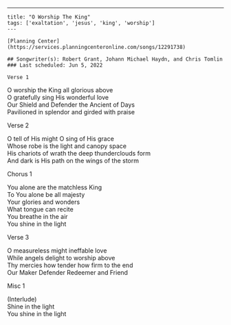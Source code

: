 ---
    title: "O Worship The King"
    tags: ['exaltation', 'jesus', 'king', 'worship']
    ---

    [Planning Center](https://services.planningcenteronline.com/songs/12291738)

    ## Songwriter(s): Robert Grant, Johann Michael Haydn, and Chris Tomlin
    ### Last scheduled: Jun 5, 2022          

    Verse 1  
  
O worship the King all glorious above  
O gratefully sing His wonderful love  
Our Shield and Defender the Ancient of Days  
Pavilioned in splendor and girded with praise  
  
Verse 2  
  
O tell of His might O sing of His grace  
Whose robe is the light and canopy space  
His chariots of wrath the deep thunderclouds form  
And dark is His path on the wings of the storm  
  
Chorus 1  
  
You alone are the matchless King  
To You alone be all majesty  
Your glories and wonders  
What tongue can recite  
You breathe in the air  
You shine in the light  
  
Verse 3  
  
O measureless might ineffable love  
While angels delight to worship above  
Thy mercies how tender how firm to the end  
Our Maker Defender Redeemer and Friend  
  
Misc 1  
  
(Interlude)  
Shine in the light  
You shine in the light
    